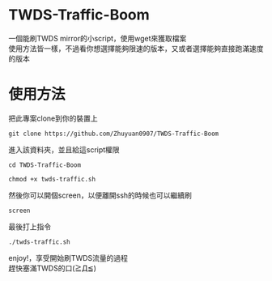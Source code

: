 # TWDS-Traffic-Boom
一個能刷TWDS mirror的小script，使用wget來獲取檔案  
使用方法皆一樣，不過看你想選擇能夠限速的版本，又或者選擇能夠直接跑滿速度的版本
# 使用方法
把此專案clone到你的裝置上
```
git clone https://github.com/Zhuyuan0907/TWDS-Traffic-Boom
```
進入該資料夾，並且給這script權限
```
cd TWDS-Traffic-Boom
```
```
chmod +x twds-traffic.sh
```
然後你可以開個screen，以便離開ssh的時候也可以繼續刷
```
screen
```
最後打上指令
```
./twds-traffic.sh
```
enjoy!，享受開始刷TWDS流量的過程  
趕快塞滿TWDS的口(≧Д≦)
